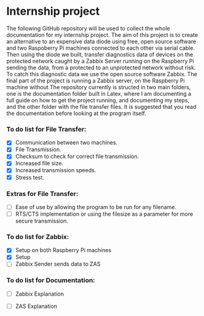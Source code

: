 # Internship project

The following GitHub repository will be used to collect the whole documentation for my internship project. The aim of this project is to create an alternative to an expensive data diode using free, open source software and two Raspoberry Pi machines connected to each other via serial cable. Then using the diode we built, transfer diagnostics data of devices on the protected network caught by a Zabbix Server running on the Raspberry Pi sending the data, from a protected to an unprotected network without risk. To catch this diagnostic data we use the open source software Zabbix. The final part of the project is running a Zabbix server, on the Raspberry Pi machine without 
The repository currently is structed in two main folders, one is the documentation folder built in Latex, where I am documenting a full guide on how to get the project running, and documenting my steps, and the other folder with the file transfer files. It is suggested that you read the documentation before looking at the program itself. 

### To do list for File Transfer:
- [x] Communication between two machines.
- [x] File Transmission.
- [x] Checksum to check for correct file transmission.
- [x] Increased file size.
- [x] Increased transmission speeds.
- [x] Stress test.
### Extras for File Transfer:
- [ ] Ease of use by allowing the program to be run for any filename.
- [ ] RTS/CTS implementation or using the filesize as a parameter for more secure transmission.

### To do list for Zabbix:
- [X] Setup on both Raspberry Pi machines
- [X] Setup 
- [ ] Zabbix Sender sends data to ZAS

### To do list for Documentation:
- [ ] Zabbix Explanation
- [ ] ZAS Explanation

